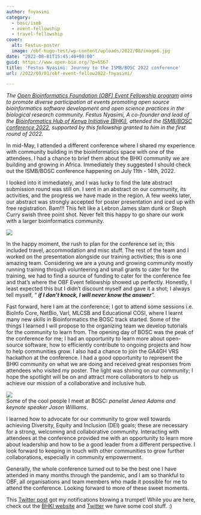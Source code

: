 ```yaml
---
author: fnyasimi
category:
  - bosc/ismb
  - event-fellowship
  - travel-fellowship
cover:
  alt: Festus-poster
  image: /obf-hugo-test/wp-content/uploads/2022/08/image6.jpg
date: "2022-08-01T15:45:40+00:00"
guid: https://www.open-bio.org/?p=6567
title: 'Festus Nyasimi: Journey to the ISMB/BOSC 2022 conference'
url: /2022/08/01/obf-event-fellow2022-fnyasimi/

---
```

_The [Open Bioinformatics Foundation (OBF) Event Fellowship program](/obf-hugo-test/travel-awards) aims to promote diverse participation at events promoting open source bioinformatics software development and open science practices in the biological research community. Festus Nyasimi, A co-founder and lead of the [Bioinformatics Hub of Kenya Initiative (BHKi)](https://www.bhki.org), attended the [ISMB/BOSC conference 2022](/obf-hugo-test/events/bosc-2022/), supported by this fellowship granted to him in the first round of 2022._

In mid-May, I attended a different conference where I shared my experience with community building in the bioinformatics space with one of the attendees. I had a chance to brief them about the BHKI community we are building and growing in Africa. Immediately they suggested I should check out the ISMB/BOSC conference happening on July 11th - 14th, 2022.

I looked into it immediately, and I was lucky to find the late abstract submission round was still on. I sent in an abstract on our community, its activities, and the progress we have made in the region. A few weeks later, our abstract was strongly accepted for poster presentation and iced up with free registration. Bam!!! This felt like a Lebron James slam dunk or Steph Curry swish three point shot. Never felt this happy to go share our work with a larger bioinformatics community.

![](https://lh5.googleusercontent.com/bhsN-q42r2FwsPRQshfkWxsjP9QkttreS4kx3gUGgxXoHCp5Up_1VCsGbEnKP3pdy_g38WYvdvOLnxyC7EIZ688VgOPltUtNLksWKj4y8JE6LNJjc_Pqe6UmgRQCxeJ6CZZGUB0E5L-hRdVLlSuomeE)


In the happy moment, the rush to plan for the conference set in; this included travel, accommodation and misc stuff. The rest of the team and I worked on the presentation alongside our training activities; this is one amazing team. Considering we are a young and growing community mostly running training through volunteering and small grants to cater for the training, we had to find a source of funding to cater for the conference fee and that’s where the OBF Event fellowship showed up perfectly. Honestly, I least expected this but I didn’t discount myself and gave it a shot; I always tell myself, _“ **if I don’t knock, I will never know the answer**”._

Fast forward, here I am at the conference; I got to attend some sessions i.e. BioInfo Core, NetBio, Varl, MLCSB and Educational COSI, where I learnt many new skills in Bioinformatics the BOSC track started. Some of the things I learned I will propose to the organizing team we develop tutorials for the community to learn from. The opening day of BOSC was the peak of the conference for me; I had an opportunity to learn more about open-source software, how to efficiently contribute to ongoing projects and how to help communities grow. I also had a chance to join the GA4GH VRS hackathon at the conference. I had a good opportunity to represent the BHKI community on what we are doing and received great responses from attendees who visited my poster. The light was shining on our community; I hope the spotlight will be on and attract more collaborators to help us achieve our mission of a collaborative and inclusive hub.  

![](https://lh4.googleusercontent.com/LE_vl3pKIFuweLbd8pAXB7vT9XOm9VWAOAOCU9hcDPEFGsack9AzVKWpHklMxX35CiA4X7Ksa7LHPWUDeZtKX3j2DSyavX_THyI4Bz6Ptfu-G-3-di6QONsM1f8kh40qELlynJWr7X-qV9ti8hvbV6M)  
Some of the cool people I meet at BOSC: _panelist Jenea Adams and keynote speaker Jason Williams_.  

I learned how to advocate for our community to grow well towards achieving Diversity, Equity and Inclusion (DEI) goals; these are necessary for a strong, welcoming and collaborative community. Interacting with attendees at the conference provided me with an opportunity to learn more about leadership and how to be a good leader from a different perspective. I look forward to keeping in touch with other communities to grow further collaborations, especially in community empowerment.

Generally, the whole conference turned out to be the best one I have attended in many months through the pandemic, and I am so thankful to OBF, all organisations and team members who made it possible for me to attend the conference. Looking forward to more of these sweet moments.

This [Twitter post](https://twitter.com/Festus_nyasimi/status/1547547465737437184) got my notifications blowing a trumpet! While you are here, check out the [BHKI website](http://www.bhki.org) and [Twitter](https://twitter.com/BioinfoHub_KE) we have some cool stuff. :)

